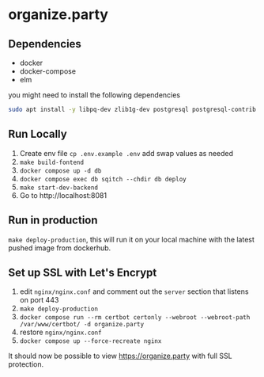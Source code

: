 # organize.party

## Dependencies
- docker
- docker-compose
- elm

you might need to install the following dependencies

```sh
sudo apt install -y libpq-dev zlib1g-dev postgresql postgresql-contrib libpq-dev
```

## Run Locally
1. Create env file `cp .env.example .env` add swap values as needed
1. `make build-fontend`
1. `docker compose up -d db`
1. `docker compose exec db sqitch --chdir db deploy`
1. `make start-dev-backend`
1. Go to http://localhost:8081

## Run in production
`make deploy-production`, this will run it on your local machine with the
latest pushed image from dockerhub.

## Set up SSL with Let's Encrypt
1. edit `nginx/nginx.conf` and comment out the `server` section that listens on port 443
1. `make deploy-production`
1. `docker compose run --rm certbot certonly --webroot --webroot-path /var/www/certbot/ -d organize.party`
1. restore `nginx/nginx.conf`
1. `docker compose up --force-recreate nginx`

It should now be possible to view https://organize.party with full
SSL protection.
